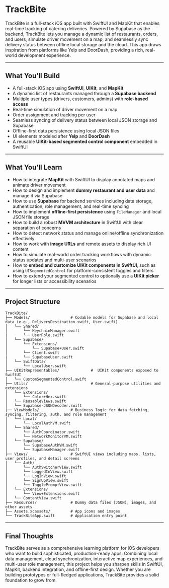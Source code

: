 # TrackBite

TrackBite is a full-stack iOS app built with SwiftUI and MapKit that enables real-time tracking of catering deliveries. Powered by Supabase as the backend, TrackBite lets you manage a dynamic list of restaurants, orders, 
and users, simulate driver movement on a map, and seamlessly sync delivery status between offline local storage and the cloud. This app draws inspiration from platforms like Yelp and DoorDash, providing a rich, real-world 
development experience.

---

## What You’ll Build

* A full-stack iOS app using **SwiftUI**, **UIKit**, and **MapKit**
* A dynamic list of restaurants managed through a **Supabase backend**
* Multiple user types (drivers, customers, admins) with **role-based access**
* Real-time simulation of driver movement on a map
* Order assignment and tracking per user
* Seamless syncing of delivery status between local JSON storage and Supabase
* Offline-first data persistence using local JSON files
* UI elements modeled after **Yelp** and **DoorDash**
* A reusable **UIKit-based segmented control component** embedded in SwiftUI

---

## What You’ll Learn

* How to integrate **MapKit** with SwiftUI to display annotated maps and animate driver movement
* How to design and implement **dummy restaurant and user data** and manage it via Supabase
* How to use **Supabase** for backend services including data storage, authentication, role management, and real-time syncing
* How to implement **offline-first persistence** using `FileManager` and local JSON file storage
* How to build a robust **MVVM architecture** in SwiftUI with clear separation of concerns
* How to detect network status and manage online/offline synchronization effectively
* How to work with **image URLs** and remote assets to display rich UI content
* How to simulate real-world order tracking workflows with dynamic status updates and multi-user scenarios
* How to **embed and customize UIKit components in SwiftUI**, such as using `UISegmentedControl` for platform-consistent toggles and filters
* How to extend your segmented control to optionally use a **UIKit picker** for longer lists or accessibility scenarios

---

## Project Structure

```text
TrackBite/
├── Models/                  # Codable models for Supabase and local data (e.g., DeliveryDestination.swift, User.swift)
│   └── Shared/
│       └── KeychainManager.swift
|       └── UserRole.swift
│   └── Supabase/
│       └── Extensions/
│           └── Supabase+User.swift
│       └── Client.swift
|       └── SupabaseUser.swift
│   └── SwiftData/
│       └── LocalUser.swift
├── UIKitRepresentables/              #  UIKit components exposed to SwiftUI
│   └── CustomSegmentedControl.swift
├── Utils/                            # General-purpose utilities and extensions
│   └── Extensions/
│       └── Color+Hex.swift
│   └── ReusableViews.swift
│   └── Supabase-JSONDecoder.swift
├── ViewModels/              # Business logic for data fetching, syncing, filtering, auth, and role management
│   └── Local/
│       └── LocalAuthVM.swift
│   └── Shared/
│       └── AuthCoordinator.swift
│       └── NetworkMonitorVM.swift
│   └── Supabase/
│       └── SupabaseAuthVM.swift
│       └── SupabaseManager.swift
├── Views/                   # SwiftUI views including maps, lists, user profiles, and detail screens
│   └── Auth/
│       └── AuthSwitcherView.swift
│       └── LoggedInView.swift
│       └── LogInView.swift
│       └── SignUpView.swift
│       └── TogglePromptView.swift
│   └── Extensions/
│       └── View+Extensions.swift
│   └── ContentView.swift
├── Resources/               # Dummy data files (JSON), images, and other assets
├── Assets.xcassets/         # App icons and images
└── TrackBiteApp.swift       # Application entry point
```

---

## Final Thoughts

TrackBite serves as a comprehensive learning platform for iOS developers who want to build sophisticated, production-ready apps. Combining local data management, cloud synchronization, interactive map experiences, and 
multi-user role management, this project helps you sharpen skills in SwiftUI, MapKit, backend integration, and offline-first design. Whether you are building prototypes or full-fledged applications, TrackBite provides a 
solid foundation to grow from.

